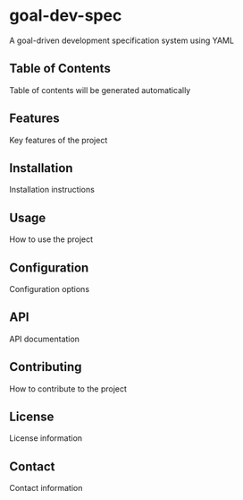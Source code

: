 # goal-dev-spec

A goal-driven development specification system using YAML

## Table of Contents

Table of contents will be generated automatically

## Features

Key features of the project

## Installation

Installation instructions

## Usage

How to use the project

## Configuration

Configuration options

## API

API documentation

## Contributing

How to contribute to the project

## License

License information

## Contact

Contact information
